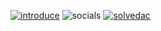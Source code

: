 [![introduce](https://images-mine.netlify.app/img/introduce.png)](https://limjunseok.vercel.app)
![socials](https://images-mine.netlify.app/img/socials.png)
[![solvedac](https://github-readme-solvedac.hyp3rflow.vercel.app/api/?handle=limjunseok_dev)](https://solved.ac/profile/limjunseok_dev)
